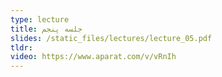 ```yaml
---
type: lecture
title: جلسه پنجم
slides: /static_files/lectures/lecture_05.pdf
tldr: 
video: https://www.aparat.com/v/vRnIh
---
```

